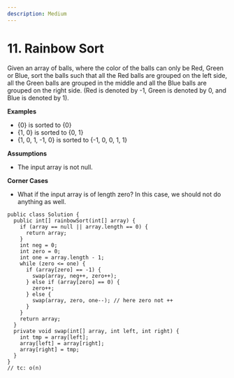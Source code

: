 ```yaml
---
description: Medium
---
```


# 11. Rainbow Sort

Given an array of balls, where the color of the balls can only be Red, Green or Blue, sort the balls such that all the Red balls are grouped on the left side, all the Green balls are grouped in the middle and all the Blue balls are grouped on the right side. \(Red is denoted by -1, Green is denoted by 0, and Blue is denoted by 1\).

**Examples**

* {0} is sorted to {0}
* {1, 0} is sorted to {0, 1}
* {1, 0, 1, -1, 0} is sorted to {-1, 0, 0, 1, 1}

**Assumptions**

* The input array is not null.

**Corner Cases**

* What if the input array is of length zero? In this case, we should not do anything as well.

```text
public class Solution {
  public int[] rainbowSort(int[] array) {
    if (array == null || array.length == 0) {
      return array;
    }
    int neg = 0;
    int zero = 0;
    int one = array.length - 1;
    while (zero <= one) {
      if (array[zero] == -1) {
        swap(array, neg++, zero++);
      } else if (array[zero] == 0) {
        zero++;
      } else {
        swap(array, zero, one--); // here zero not ++
      }
    }
    return array;
  }
  private void swap(int[] array, int left, int right) {
    int tmp = array[left];
    array[left] = array[right];
    array[right] = tmp;
  }
}
// tc: o(n)
```

